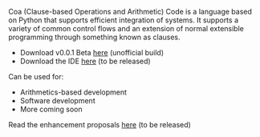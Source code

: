 Coa (Clause-based Operations and Arithmetic) Code is a language based on Python that supports efficient integration of systems. It supports a variety of common control flows and an extension of normal extensible programming through something known as clauses.

- Download v0.0.1 Beta [here](https://repl.it/@drvrajesh/Coa.zip) (unofficial build)
- Download the IDE [here]() (to be released)

Can be used for:
- Arithmetics-based development
- Software development
- More coming soon

Read the enhancement proposals [here]() (to be released)
